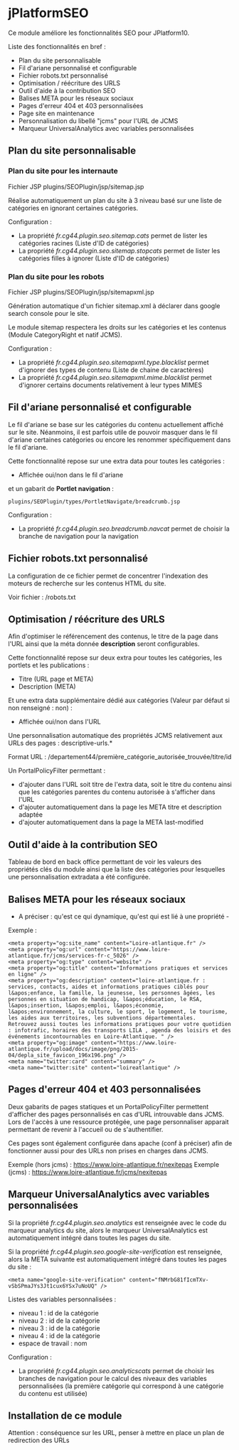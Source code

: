 # jPlatformSEO

Ce module améliore les fonctionnalités SEO pour JPlatform10.

Liste des fonctionnalités en bref :

* Plan du site personnalisable
* Fil d'ariane personnalisé et configurable
* Fichier robots.txt personnalisé
* Optimisation / réécriture des URLS
* Outil d'aide à la contribution SEO
* Balises META pour les réseaux sociaux
* Pages d'erreur 404 et 403 personnalisées
* Page site en maintenance
* Personnalisation du libellé "jcms" pour l'URL de JCMS
* Marqueur UniversalAnalytics avec variables personnalisées

## Plan du site personnalisable

### Plan du site pour les internaute

Fichier JSP plugins/SEOPlugin/jsp/sitemap.jsp

Réalise automatiquement un plan du site à 3 niveau basé sur une liste de catégories en ignorant certaines catégories.

Configuration :

* La propriété *fr.cg44.plugin.seo.sitemap.cats* permet de lister les catégories racines (Liste d'ID de catégories)
* La propriété *fr.cg44.plugin.seo.sitemap.stopcats* permet de lister les catégories filles à ignorer (Liste d'ID de catégories)

### Plan du site pour les robots

Fichier JSP plugins/SEOPlugin/jsp/sitemapxml.jsp

Génération automatique d'un fichier sitemap.xml à déclarer dans google search console pour le site.

Le module sitemap respectera les droits sur les catégories et les contenus (Module CategoryRight et natif JCMS).

Configuration :

* La propriété *fr.cg44.plugin.seo.sitemapxml.type.blacklist* permet d'ignorer des types de contenu (Liste de chaine de caractères)
* La propriété *fr.cg44.plugin.seo.sitemapxml.mime.blacklist* permet d'ignorer certains documents relativement à leur types MIMES

## Fil d'ariane personnalisé et configurable

Le fil d'ariane se base sur les catégories du contenu actuellement affiché sur le site. Néanmoins, il est parfois utile de pouvoir masquer dans le fil d'ariane certaines catégories ou encore les renommer spécifiquement dans le fil d'ariane.

Cette fonctionnalité repose sur une extra data pour toutes les catégories :

- Affichée oui/non dans le fil d'ariane
    
et un gabarit de **Portlet navigation** :

```
plugins/SEOPlugin/types/PortletNavigate/breadcrumb.jsp
```

Configuration :

* La propriété *fr.cg44.plugin.seo.breadcrumb.navcat* permet de choisir la branche de navigation pour la navigation

## Fichier robots.txt personnalisé

La configuration de ce fichier permet de concentrer l'indexation des moteurs de recherche sur les contenus HTML du site.

Voir fichier : /robots.txt

## Optimisation / réécriture des URLS

Afin d'optimiser le référencement des contenus, le titre de la page dans l'URL ainsi que la méta donnée **description** seront configurables.

Cette fonctionnalité repose sur deux extra pour toutes les catégories, les portlets et les publications :

* Titre (URL page et META)
* Description (META)

Et une extra data supplémentaire dédié aux catégories (Valeur par défaut si non renseigné : non) :

- Affichée oui/non dans l'URL
 
Une personnalisation automatique des propriétés JCMS relativement aux URLs des pages : descriptive-urls.*

Format URL : /departement44/première_catégorie_autorisée_trouvée/titre/id

Un PortalPolicyFilter permettant :

* d'ajouter dans l'URL soit titre de l'extra data, soit le titre du contenu ainsi que les catégories parentes du contenu autorisée à s'afficher dans l'URL
* d'ajouter automatiquement dans la page les META titre et description adaptée
* d'ajouter automatiquement dans la page la META last-modified

## Outil d'aide à la contribution SEO

Tableau de bord en back office permettant de voir les valeurs des propriétés clés du module ainsi que la liste des catégories pour lesquelles une personnalisation extradata a été configurée.
       
## Balises META pour les réseaux sociaux

- A préciser : qu'est ce qui dynamique, qu'est qui est lié à une propriété - 

Exemple :
```
<meta property="og:site_name" content="Loire-atlantique.fr" />
<meta property="og:url" content="https://www.loire-atlantique.fr/jcms/services-fr-c_5026" />
<meta property="og:type" content="website" />
<meta property="og:title" content="Informations pratiques et services en ligne" />
<meta property="og:description" content="loire-atlantique.fr : services, contacts, aides et informations pratiques ciblés pour l&apos;enfance, la famille, la jeunesse, les personnes âgées, les personnes en situation de handicap, l&apos;éducation, le RSA, l&apos;insertion, l&apos;emploi, l&apos;économie, l&apos;environnement, la culture, le sport, le logement, le tourisme, les aides aux territoires, les subventions départementales.
Retrouvez aussi toutes les informations pratiques pour votre quotidien  : infotrafic, horaires des transports LILA , agenda des loisirs et des événements incontournables en Loire-Atlantique. " />
<meta property="og:image" content="https://www.loire-atlantique.fr/upload/docs/image/png/2015-04/depla_site_favicon_196x196.png" />
<meta name="twitter:card" content="summary" />
<meta name="twitter:site" content="loireatlantique" />
```
 
## Pages d'erreur 404 et 403 personnalisées

Deux gabarits de pages statiques et un PortalPolicyFilter permettent d'afficher des pages personnalisés en cas d'URL introuvable dans JCMS. Lors de l'accès à une ressource protégée, une page personnaliser apparait permettant de revenir à l'accueil ou de s'authentifier.

Ces pages sont également configurée dans apache (conf à préciser) afin de fonctionner aussi pour des URLs non prises en charges dans JCMS.

Exemple (hors jcms) : https://www.loire-atlantique.fr/nexitepas
Exemple (jcms) : https://www.loire-atlantique.fr/jcms/nexitepas


## Marqueur UniversalAnalytics avec variables personnalisées

Si la propriété *fr.cg44.plugin.seo.analytics* est renseignée avec le code du marqueur analytics du site, alors le marqueur UniversalAnalytics est automatiquement intégré dans toutes les pages du site.

Si la propriété *fr.cg44.plugin.seo.google-site-verification* est renseignée, alors la META suivante est automatiquement intégré dans toutes les pages du site :

```
<meta name="google-site-verification" content="fNMrbG81fIcmTXv-vSbSPmaJYs3Jt1cux6YSx7uNoUQ" />
```

Listes des variables personnalisées :

- niveau 1 : id de la catégorie
- niveau 2 : id de la catégorie
- niveau 3 : id de la catégorie
- niveau 4 : id de la catégorie
- espace de travail : nom

Configuration :

* La propriété *fr.cg44.plugin.seo.analyticscats* permet de choisir les branches de navigation pour le calcul des niveaux des variables personnalisées (la première catégorie qui correspond à une catégorie du contenu est utilisée)


## Installation de ce module

Attention : conséquence sur les URL, penser à mettre en place un plan de redirection des URLs